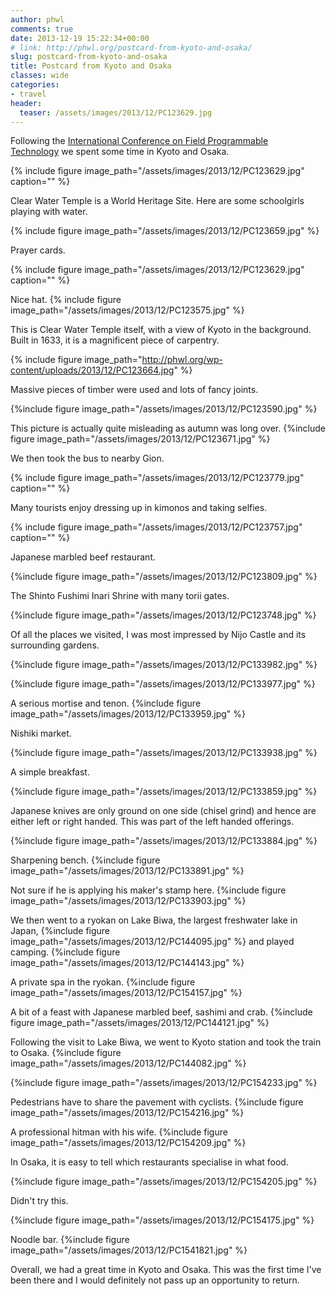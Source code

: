 ```yaml
---
author: phwl
comments: true
date: 2013-12-19 15:22:34+00:00
# link: http://phwl.org/postcard-from-kyoto-and-osaka/
slug: postcard-from-kyoto-and-osaka
title: Postcard from Kyoto and Osaka
classes: wide
categories:
- travel
header:
  teaser: /assets/images/2013/12/PC123629.jpg
---
```


Following the [International Conference on Field Programmable Technology](http://www.icfpt.org) we spent some time in Kyoto and Osaka.

{% include figure image_path="/assets/images/2013/12/PC123629.jpg" caption="" %}


Clear Water Temple is a World Heritage Site. Here are some schoolgirls playing with water.

{% include figure image_path="/assets/images/2013/12/PC123659.jpg" %}

Prayer cards.

{% include figure image_path="/assets/images/2013/12/PC123629.jpg" caption="" %}

Nice hat.
{% include figure image_path="/assets/images/2013/12/PC123575.jpg" %}

This is Clear Water Temple itself, with a view of Kyoto in the background. Built in 1633, it is a magnificent piece of carpentry.

{% include figure image_path="http://phwl.org/wp-content/uploads/2013/12/PC123664.jpg" %}

Massive pieces of timber were used and lots of fancy joints.

{%include figure image_path="/assets/images/2013/12/PC123590.jpg" %}

This picture is actually quite misleading as autumn was long over.
{%include figure image_path="/assets/images/2013/12/PC123671.jpg" %}

We then took the bus to nearby Gion.

{% include figure image_path="/assets/images/2013/12/PC123779.jpg" caption="" %}

Many tourists enjoy dressing up in kimonos and taking selfies.

{% include figure image_path="/assets/images/2013/12/PC123757.jpg" caption="" %}

Japanese marbled beef restaurant.

{%include figure image_path="/assets/images/2013/12/PC123809.jpg" %}

The Shinto Fushimi Inari Shrine with many torii gates.

{%include figure image_path="/assets/images/2013/12/PC123748.jpg" %}

Of all the places we visited, I was most impressed by Nijo Castle and its surrounding gardens.

{%include figure image_path="/assets/images/2013/12/PC133982.jpg" %}

{%include figure image_path="/assets/images/2013/12/PC133977.jpg" %}

A serious mortise and tenon.
{%include figure image_path="/assets/images/2013/12/PC133959.jpg" %}

Nishiki market.

{%include figure image_path="/assets/images/2013/12/PC133938.jpg" %}

A simple breakfast.

{%include figure image_path="/assets/images/2013/12/PC133859.jpg" %}

Japanese knives are only ground on one side (chisel grind) and hence are either left or right handed. This was part of the left handed offerings.

{%include figure image_path="/assets/images/2013/12/PC133884.jpg" %}

Sharpening bench.
{%include figure image_path="/assets/images/2013/12/PC133891.jpg" %}

Not sure if he is applying his maker's stamp here.
{%include figure image_path="/assets/images/2013/12/PC133903.jpg" %}

We then went to a ryokan on Lake Biwa, the largest freshwater lake in Japan,
{%include figure image_path="/assets/images/2013/12/PC144095.jpg" %}
and played camping.
{%include figure image_path="/assets/images/2013/12/PC144143.jpg" %}

A private spa in the ryokan.
{%include figure image_path="/assets/images/2013/12/PC154157.jpg" %}



A bit of a feast with Japanese marbled beef, sashimi and crab.
{%include figure image_path="/assets/images/2013/12/PC144121.jpg" %}

Following the visit to Lake Biwa, we went to Kyoto station and took the train to Osaka.
{%include figure image_path="/assets/images/2013/12/PC144082.jpg" %}

{%include figure image_path="/assets/images/2013/12/PC154233.jpg" %}

Pedestrians have to share the pavement with cyclists.
{%include figure image_path="/assets/images/2013/12/PC154216.jpg" %}

A professional hitman with his wife.
{%include figure image_path="/assets/images/2013/12/PC154209.jpg" %}

In Osaka, it is easy to tell which restaurants specialise in what food.

{%include figure image_path="/assets/images/2013/12/PC154205.jpg" %}

Didn't try this.

{%include figure image_path="/assets/images/2013/12/PC154175.jpg" %}

Noodle bar.
{%include figure image_path="/assets/images/2013/12/PC1541821.jpg" %}

Overall, we had a great time in Kyoto and Osaka. This was the first time I've been there and I would definitely not pass up an opportunity to return.
